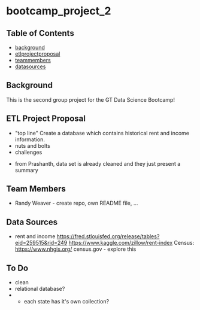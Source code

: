 # bootcamp_project_2

## Table of Contents
* [background](#background)
* [etlprojectproposal](#etlprojectproposal)
* [teammembers](#teammembers)
* [datasources](#datasources)

## Background
This is the second group project for the GT Data Science Bootcamp!

## ETL Project Proposal
* "top line"
Create a database which contains historical rent and income information. 
* nuts and bolts
* challenges
- from Prashanth, data set is already cleaned and they just present a summary

## Team Members
* Randy Weaver - create repo, own README file, ...

## Data Sources
* rent and income
https://fred.stlouisfed.org/release/tables?eid=259515&rid=249
https://www.kaggle.com/zillow/rent-index
Census:
https://www.nhgis.org/
census.gov - explore this

## To Do
* clean
* relational database?
* - each state has it's own collection?
